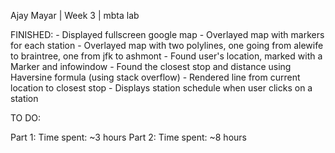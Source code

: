 Ajay Mayar | Week 3 | mbta lab

FINISHED:
	- Displayed fullscreen google map
	- Overlayed map with markers for each station
	- Overlayed map with two polylines, one going from alewife to braintree, 
	one from jfk to ashmont
	- Found user's location, marked with a Marker and infowindow
	- Found the closest stop and distance using Haversine formula (using stack overflow)
	- Rendered line from current location to closest stop
    - Displays station schedule when user clicks on a station


TO DO:

Part 1: Time spent: ~3 hours
Part 2: Time spent: ~8 hours
